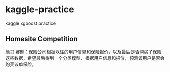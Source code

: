 # kaggle-practice
kaggle xgboost practice
## Homesite Competition
 [简书](http://www.jianshu.com/p/5709fa18cdb4 "悬停显示")
  赛题：保险公司根据以往的用户信息和保险报价，以及最后是否购买了保险这些数据，希望最后得到一个分类模型，根据用户信息和报价，预测该用户是否会购买该单保险。

